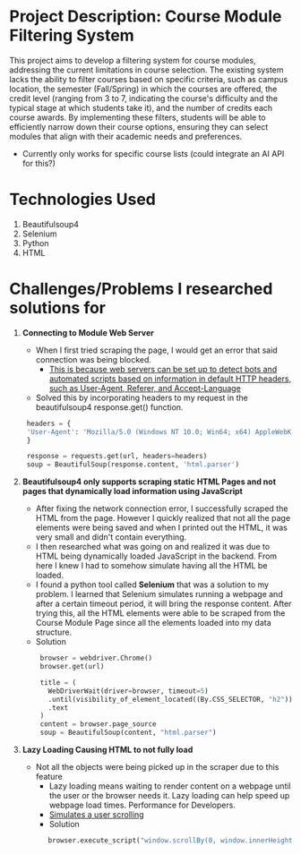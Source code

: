 # Project Description: Course Module Filtering System

This project aims to develop a filtering system for course modules, addressing the current limitations in course selection. The existing system lacks the ability to filter courses based on specific criteria, such as campus location, the semester (Fall/Spring) in which the courses are offered, the credit level (ranging from 3 to 7, indicating the course's difficulty and the typical stage at which students take it), and the number of credits each course awards. By implementing these filters, students will be able to efficiently narrow down their course options, ensuring they can select modules that align with their academic needs and preferences.


- Currently only works for specific course lists (could integrate an AI API for this?)

# Technologies Used
1) Beautifulsoup4
2) Selenium
3) Python
4) HTML

# Challenges/Problems I researched solutions for

1) **Connecting to Module Web Server**
   - When I first tried scraping the page, I would get an error that said connection was being blocked. 
     - [This is because web servers can be set up to detect bots and automated scripts based on information in default HTTP headers, such as User-Agent, Referer, and Accept-Language](https://brightdata.com/blog/web-data/http-headers-for-web-scraping#:~:text=This%20is%20because%20web%20servers,reliability%20of%20your%20scraping%20operations.)
    - Solved this by incorporating headers to my request in the beautifulsoup4 response.get() function.
     ```python
      headers = {
      'User-Agent': 'Mozilla/5.0 (Windows NT 10.0; Win64; x64) AppleWebKit/537.36 (KHTML, like Gecko) Chrome/91.0.4472.124 Safari/537.36'
      }
  
      response = requests.get(url, headers=headers)
      soup = BeautifulSoup(response.content, 'html.parser')
     ```
2) **Beautifulsoup4 only supports scraping static HTML Pages and not pages that dynamically load information using JavaScript**
   - After fixing the network connection error, I successfully scraped the HTML from the page. However I quickly realized that not all the page elements were being saved and when I printed out the HTML, it was very small and didn't contain everything.
   - I then researched what was going on and realized it was due to HTML being dynamically loaded JavaScript in the backend. From here I knew I had to somehow simulate having all the HTML be loaded.
   - I found a python tool called **Selenium** that was a solution to my problem. I learned that Selenium simulates running a webpage and after a certain timeout period, it will bring the response content. After trying this, all the HTML elements were able to be scraped from the Course Module Page since all the elements loaded into my data structure.
   - Solution
     ```python
      browser = webdriver.Chrome()
      browser.get(url) 

      title = (
        WebDriverWait(driver=browser, timeout=5)
        .until(visibility_of_element_located((By.CSS_SELECTOR, "h2")))
        .text
      )
      content = browser.page_source
      soup = BeautifulSoup(content, "html.parser")
     ```

3) **Lazy Loading Causing HTML to not fully load**
   - Not all the objects were being picked up in the scraper due to this feature
        - Lazy loading means waiting to render content on a webpage until the user or the browser needs it. Lazy loading can help speed up webpage load times. Performance for Developers.
        - [Simulates a user scrolling](https://stackoverflow.com/questions/62600288/how-to-handle-lazy-loaded-images-in-selenium)
        - Solution
        ```python
           browser.execute_script("window.scrollBy(0, window.innerHeight);")
        ```

